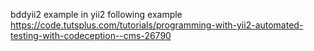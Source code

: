 bddyii2 example in yii2 following example https://code.tutsplus.com/tutorials/programming-with-yii2-automated-testing-with-codeception--cms-26790
